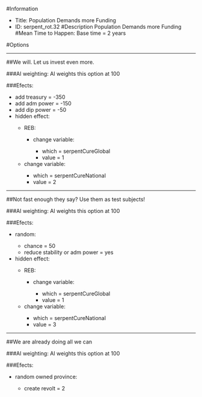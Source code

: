 #Information
 - Title: Population Demands more Funding
 - ID: serpent_rot.32
#Description
Population Demands more Funding
#Mean Time to Happen:
Base time = 2 years

#Options

___
##We will. Let us invest even more.

###AI weighting:
AI weights this option at 100


###Efects:<ul><li>add treasury = -350</li><li>add adm power = -150</li><li>add dip power = -50</li><li>hidden effect:</li><ul><li>REB:</li><ul><li>change variable:</li><ul><li>which = serpentCureGlobal</li><li>value = 1</li></ul></ul><li>change variable:</li><ul><li>which = serpentCureNational</li><li>value = 2</li></ul></ul></ul>

___
##Not fast enough they say? Use them as test subjects!

###AI weighting:
AI weights this option at 100


###Efects:<ul><li>random:</li><ul><li>chance = 50</li><li>reduce stability or adm power = yes</li></ul><li>hidden effect:</li><ul><li>REB:</li><ul><li>change variable:</li><ul><li>which = serpentCureGlobal</li><li>value = 1</li></ul></ul><li>change variable:</li><ul><li>which = serpentCureNational</li><li>value = 3</li></ul></ul></ul>

___
##We are already doing all we can

###AI weighting:
AI weights this option at 100


###Efects:<ul><li>random owned province:</li><ul><li>create revolt = 2</li></ul></ul>
